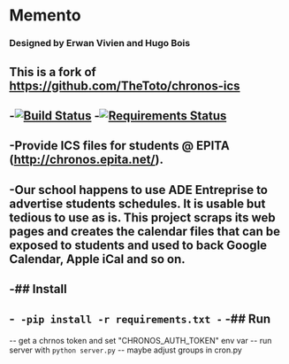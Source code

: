 # Memento
### Designed by Erwan Vivien and Hugo Bois

This is a fork of https://github.com/TheToto/chronos-ics
-
-[![Build Status](https://travis-ci.org/epita/chronos-ics.svg?branch=master)](https://travis-ci.org/epita/chronos-ics)
-[![Requirements Status](https://requires.io/github/epita/chronos-ics/requirements.svg?branch=master)](https://requires.io/github/epita/chronos-ics/requirements/?branch=master)
-
-Provide ICS files for students @ EPITA (http://chronos.epita.net/).
-
-Our school happens to use ADE Entreprise to advertise students schedules. It is usable but tedious to use as is. This project scraps its web pages and creates the calendar files that can be exposed to students and used to back Google Calendar, Apple iCal and so on.
-
-## Install
-
-```
-pip install -r requirements.txt
-```
-## Run
-
-- get a chrnos token and set "CHRONOS_AUTH_TOKEN" env var
-- run server with `python server.py`
-- maybe adjust groups in cron.py
